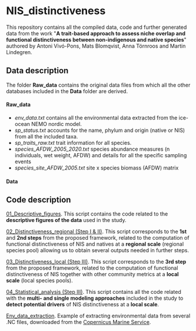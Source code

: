 # NIS_distinctiveness
This repository contains all the compiled data, code and further generated data from the work "**A trait-based approach to assess niche overlap and functional distinctiveness between non-indigenous and native species**" authored by Antoni Vivó-Pons, Mats Blomqvist, Anna Törnroos and Martin Lindegren.

## Data description
The folder **Raw_data** contains the original data files from which all the other databases included in the **Data** folder are derived. 
#### Raw_data
- _env_data.txt_ contains all the environmental data extracted from the ice-ocean NEMO nordic model.
- _sp_status.txt_ accounts for the name, phylum and origin (native or NIS) from all the included taxa.
- _sp_traits_raw.txt_ trait information for all species.
- _species_AFDW_2005_2020.txt_ species abundance measures (n individuals, wet weight, AFDW) and details for all the specific sampling events
- _species_site_AFDW_2005.txt_ site x species biomass (AFDW) matrix

#### Data


## Code description

[01_Descriptive_figures](https://github.com/ToniVP/NIS_distinctiveness/blob/main/Code/01_Descriptive%20figures.R). This script contains the code related to the **descriptive figures of the data** used in the study.

[02_Distinctiveness_regional (Step I & II)](https://github.com/ToniVP/NIS_distinctiveness/blob/main/Code/02_Distinctiveness_regional%20(Step%20I%20%26%20II).R). This script corresponds to the **1st** and **2nd steps** from the proposed framework, related to the computation of functional distinctiveness of NIS and natives at a **regional scale** (regional species pool) allowing us to obtain several outputs needed in further steps.

[03_Distinctiveness_local (Step III)](https://github.com/ToniVP/NIS_distinctiveness/blob/main/Code/03_Distinctiveness_local%20(Step%20III).R). This script corresponds to the **3rd step** from the proposed framework, related to the computation of functional distinctiveness of NIS together with other community metrics at a **local scale** (local species pools). 

[04_Statistical_analysis (Step III)](https://github.com/ToniVP/NIS_distinctiveness/blob/main/Code/04_Statistical_analysis%20(Step%20III).R). This script contains all the code related with the **multi- and single modeling approaches** included in the study to **detect potential drivers** of NIS distinctiveness at a **local scale**. 

[Env_data_extraction](https://github.com/ToniVP/NIS_distinctiveness/blob/main/Code/Env_data_extraction.R). Example of extracting environmental data from several .NC files, downloaded from the [Copernicus Marine Service](https://data.marine.copernicus.eu/products).





